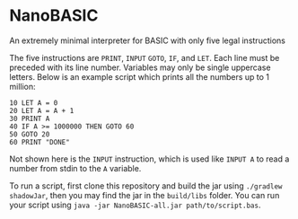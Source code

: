 # NanoBASIC
An extremely minimal interpreter for BASIC with only five legal instructions

The five instructions are `PRINT`, `INPUT` `GOTO`, `IF`, and `LET`. Each line must be preceded with its line number. Variables may only be single uppercase letters. Below is an example script which prints all the numbers up to 1 million:

```basic
10 LET A = 0
20 LET A = A + 1
30 PRINT A
40 IF A >= 1000000 THEN GOTO 60
50 GOTO 20
60 PRINT "DONE"
```

Not shown here is the `INPUT` instruction, which is used like `INPUT A` to read a number from stdin to the `A` variable.

To run a script, first clone this repository and build the jar using `./gradlew shadowJar`, then you may find the jar in the `build/libs` folder. You can run your script using `java -jar NanoBASIC-all.jar path/to/script.bas`.

